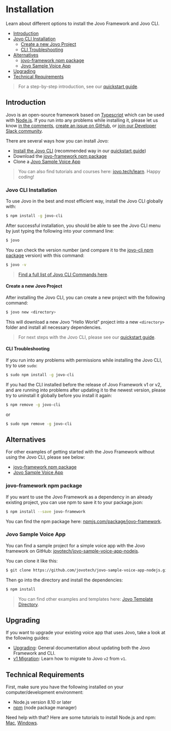 # Installation

Learn about different options to install the Jovo Framework and Jovo CLI.

* [Introduction](#introduction)
* [Jovo CLI Installation](#jovo-cli-installation)
   * [Create a new Jovo Project](#create-a-new-jovo-project)
   * [CLI Troubleshooting](#cli-troubleshooting)
* [Alternatives](#alternatives)
   * [jovo-framework npm package](#jovo-framework-npm-package)
   * [Jovo Sample Voice App](#jovo-sample-voice-app)
* [Upgrading](#upgrading)
* [Technical Requirements](#technical-requirements)

> For a step-by-step introduction, see our [quickstart guide](../README.md './quickstart').

## Introduction

Jovo is an open-source framework based on [Typescript](https://www.typescriptlang.org/) which can be used with [Node.js](https://nodejs.org/). If you run into any problems while installing it, please let us know [in the comments](https://www.jovo.tech/framework/docs/installation#comments-and-questions), [create an issue on GitHub](https://github.com/jovotech/jovo-framework-nodejs/issues), or [join our Developer Slack community](https://www.jovo.tech/slack).

There are several ways how you can install Jovo:
* [Install the Jovo CLI](#jovo-cli-installation) (recommended way in our [quickstart guide](../README.md './quickstart'))
* Download the [jovo-framework npm package](#jovo-framework-npm-package)
* Clone a [Jovo Sample Voice App](#jovo-sample-voice-app)

> You can also find tutorials and courses here: [jovo.tech/learn](https://www.jovo.tech/learn). Happy coding!


### Jovo CLI Installation

To use Jovo in the best and most efficient way, install the Jovo CLI globally with:

```sh
$ npm install -g jovo-cli
```

After successful installation, you should be able to see the Jovo CLI menu by just typing the following into your command line:

```sh
$ jovo
```

You can check the version number (and compare it to the [jovo-cli npm package](https://www.npmjs.com/package/jovo-cli) version) with this command:

```sh
$ jovo -v
```

> [Find a full list of Jovo CLI Commands here](../tools/cli './cli').

#### Create a new Jovo Project

After installing the Jovo CLI, you can create a new project with the following command:

```sh
$ jovo new <directory>
```

This will download a new Jovo "Hello World" project into a new `<directory>` folder and install all necessary dependencies.

> For next steps with the Jovo CLI, please see our [quickstart guide](../README.md './quickstart').

#### CLI Troubleshooting

If you run into any problems with permissions while installing the Jovo CLI, try to use `sudo`:

```sh
$ sudo npm install -g jovo-cli
```

If you had the CLI installed before the release of Jovo Framework v1 or v2, and are running into problems after updating it to the newest version, please try to uninstall it globally before you install it again:

```sh
$ npm remove -g jovo-cli
```

or

```sh
$ sudo npm remove -g jovo-cli
```

## Alternatives

For other examples of getting started with the Jovo Framework without using the Jovo CLI, please see below:

* [jovo-framework npm package](#jovo-framework-npm-package)
* [Jovo Sample Voice App](#jovo-sample-voice-app) 

### jovo-framework npm package
If you want to use the Jovo Framework as a dependency in an already existing project, you can use npm to save it to your package.json:

```sh
$ npm install --save jovo-framework
```

You can find the npm package here: [npmjs.com/package/jovo-framework](https://www.npmjs.com/package/jovo-framework).


### Jovo Sample Voice App

You can find a sample project for a simple voice app with the Jovo framework on GitHub:  [jovotech/jovo-sample-voice-app-nodejs](https://github.com/jovotech/jovo-sample-voice-app-nodejs).

You can clone it like this:

```sh
$ git clone https://github.com/jovotech/jovo-sample-voice-app-nodejs.git
```

Then go into the directory and install the dependencies:

```sh
$ npm install
```

> You can find other examples and templates here: [Jovo Template Directory](https://www.jovo.tech/templates).


## Upgrading

If you want to upgrade your existing voice app that uses Jovo, take a look at the following guides:

* [Upgrading](./upgrading.md './installation/upgrading'): General documentation about updating both the Jovo Framework and CLI.
* [v1 Migration](./v1-migration.md './installation/v1-migration'): Learn how to migrate to Jovo `v2` from `v1`.

## Technical Requirements

First, make sure you have the following installed on your computer/development environment:

* Node.js version 8.10 or later
* [npm](https://www.npmjs.com/) (node package manager)

Need help with that? Here are some tutorials to install Node.js and npm: [Mac](http://blog.teamtreehouse.com/install-node-js-npm-mac), [Windows](http://blog.teamtreehouse.com/install-node-js-npm-windows).


<!--[metadata]: {"description": "Learn how to install the Jovo Framework and Jovo CLI to develop Cross-Platform Voice Apps for Alexa and Google Assistant", "route": "installation"}-->
